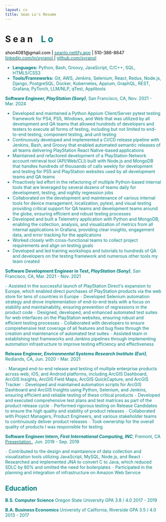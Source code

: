 ```yaml
--- 
layout: cv
title: Sean Lo's Resume
--- 
```


# S e a n     <span style="opacity:0;">_</span> <font color="teal">L o
          
<div id="webaddress">
  <a><font color="black"> shon4081@gmail.com <font color="black">| <a href="https://seanlo.netlify.app"><font color="teal"> seanlo.netlify.app</font></a> | </font>  510-386-8647 </font> </a>
</div>
  
<div id="webaddress">
  <a href="https://www.linkedin.com/in/syranol"><font color="teal">linkedin.com/in/syranol </font></a>
  <font color="black">|</font> <a href="https://github.com/syranol"><font color="teal">github.com/syranol</font></a> 
</div>
 
- __Languages:__ Python, Bash, Groovy, JavaScript, C/C++, SQL, HTML5/CSS3
- __Tools/Frameworks:__ Git, AWS, Jenkins, Selenium, React, Redux, Node.js, Django, PostgreSQL, Docker, Kubernetes, Appium, GraphQL, REST, Grafana, PyTorch, LLM/NLP, qTest, Applitools

__Software Engineer, *PlayStation (Sony)*__, San Francisco, CA, Nov. 2021 - Mar. 2024

* Developed and maintained a Python Appium Client/Server pytest testing framework for PS4, PS5, Windows, and Web that was utilized by all development and QA teams that allowed hundreds of developers and testers to execute all forms of testing, including but not limited to end-to-end testing, component testing, and unit testing
* Continuously developed and implemented a CI/CD release pipeline with Jenkins, Bash, and Groovy that enabled automated semantic releases of all teams delivering PlayStation React Native-based applications
* Maintained and refactored development of a PlayStation Network account retrieval tool (API/Web/CLI) built with Node.js and MongoDB that handles hundreds of thousands of calls weekly for development and testing for PS5 and PlayStation websites used by all development teams and QA teams
* Proactively led effort in the refactoring of multiple Python-based internal tools that are leveraged by several dozens of teams daily for development, testing, and nightly regression jobs
* Collaborated on the development and maintenance of various internal tools for device management, localization, pytest, and visual testing providing critical support for QA teams and development teams around the globe, ensuring efficient and robust testing processes
* Developed and built a Telemetry application with Python and MongoDB, enabling the collection, analysis, and visualization of metrics from all internal applications in Grafana, providing clear insights, engagement data, and error tracking for the applications
* Worked closely with cross-functional teams to collect project requirements and align on testing goals
* Developed and led training workshops and tutorials to hundreds of QA and developers on the testing framework and numerous other tools my team created

__Software Development Engineer in Test, *PlayStation (Sony)*__, San Francisco, CA, Mar. 2021 - Nov. 2021

`-` Assisted in the successful launch of PlayStation Direct's expansion to Europe, which enabled direct purchases of PlayStation products via the web store for tens of countries in Europe
`-` Developed Selenium automation strategy and drove implementation of end-to-end tests with a focus on stability and maintainability, ensuring prevention of regressions in the product code
`-` Designed, developed, and enhanced automated test suites for web interfaces on the PlayStation websites, ensuring robust and efficient testing processes
`-` Collaborated with developers to ensure comprehensive test coverage of all features and bug fixes through the creation and maintenance of automated test suites
`-` Assisted team in establishing test frameworks and Jenkins pipelines through implementing automation infrastructure to improve testing efficiency and effectiveness

__Release Engineer, *Environmental Systems Research Institute (Esri)*__, Redlands, CA, Jun. 2020 - Mar. 2021

`-` Managed end-to-end release and testing of multiple enterprise products across web, iOS, and Android platforms, including ArcGIS Dashboard, ArcGIS Insights, ArcGIS Field Maps, ArcGIS QuickCapture, and ArcGIS Tracker
`-` Developed and maintained automation scripts for ArcGIS Dashboard and ArcGIS Insights using Python, Selenium, and Jenkins, ensuring efficient and reliable testing of these critical products
`-` Developed and executed comprehensive test plans and test matrices as part of the product release cycle
`-` Performed rigorous testing on Release Candidates to ensure the high quality and stability of product releases
`-` Collaborated with Project Managers, Product Engineers, and various stakeholder teams to continuously deliver product releases 
`-` Took ownership for the overall quality of products I was responsible for testing

__Software Engineer Intern, *First International Computing, INC*__, Fremont, CA <a href="https://www.linkedin.com/in/syranol/overlay/1583300266405/single-media-viewer/?type=DOCUMENT&profileId=ACoAABPldJ0BFSjGL3EC_DYMnNJCZ6ongKLGV8o](https://www.linkedin.com/in/syranol/overlay/1583300266405/single-media-viewer?type=DOCUMENT&profileId=ACoAABPldJ0BFSjGL3EC_DYMnNJCZ6ongKLGV8o&lipi=urn%3Ali%3Apage%3Ad_flagship3_profile_view_base%3Bx6lRpc6VRv6h80zWrUTwyw%3D%3D](https://www.linkedin.com/in/syranol/overlay/1583300266405/single-media-viewer?type=DOCUMENT&profileId=ACoAABPldJ0BFSjGL3EC_DYMnNJCZ6ongKLGV8o&lipi=urn%3Ali%3Apage%3Ad_flagship3_profile_view_base%3BKydn0%2FLdQY6Ut2HiDrOFtw%3D%3D"> <font color="teal"> Presentation </font> </a>, Jun. 2019 - Sep. 2019

`-` Contributed to the design and maintaience of data collection and visualization tools utilizing JavaScript, MySQL, Node.js, and React
`-` Researched and implemented JNA to convert C to Java, which reduced SDLC by 80% and omitted the need for boilerplates
`-` Participated in the planning and integration of infrastructure on Amazon Web Service

## Education

__B.S. Computer Science__   Oregon State University          GPA 3.8 / 4.0          2017 - 2019
        
__B.A. Business Economics__   University of California, Riverside          GPA 3.5 / 4.0          2013 - 2017
